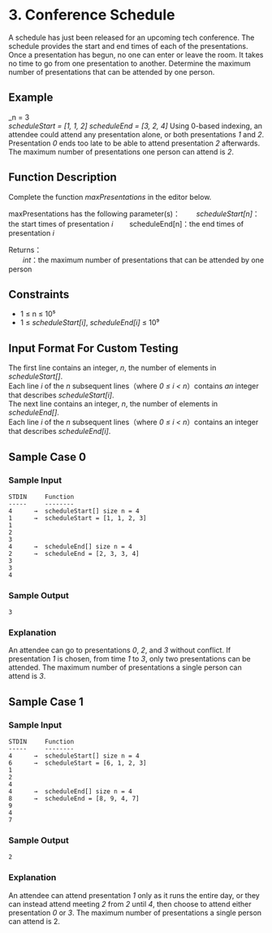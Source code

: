 # 3. Conference Schedule

A schedule has just been released for an upcoming tech conference. The schedule provides the start and end times of each of the presentations. Once a presentation has begun, no one can enter or leave the room. It takes no time to go from one presentation to another. Determine the maximum number of presentations that can be attended by one person.

## Example

_n = 3  
_scheduleStart = [1, 1, 2]
scheduleEnd = [3, 2, 4]_
Using 0-based indexing, an attendee could attend any presentation alone, or both presentations _1_ and _2_. Presentation _0_ ends too late to be able to attend presentation _2_ afterwards. The maximum number of presentations one person can attend is _2_.

## Function Description

Complete the function _maxPresentations_ in the editor below.

maxPresentations has the following parameter(s)：
&emsp;&emsp;_scheduleStart[n]_：the start times of presentation _i_
&emsp;&emsp;scheduleEnd[n]：the end times of presentation _i_

Returns：  
&emsp;&emsp;_int_：the maximum number of presentations that can be attended by one person

## Constraints

- 1 ≤ n ≤ 10⁵
- 1 ≤ _scheduleStart[i]_, _scheduleEnd[i]_ ≤ 10⁹

## Input Format For Custom Testing

The first line contains an integer, _n_, the number of elements in _scheduleStart[]_.  
Each line _i_ of the _n_ subsequent lines（where _0 ≤ i < n_）contains _an_ integer that describes _scheduleStart[i]_.  
The next line contains an integer, _n_, the number of elements in _scheduleEnd[]_.  
Each line _i_ of the _n_ subsequent lines（where _0 ≤ i < n_）contains an integer that describes _scheduleEnd[i]_.

## Sample Case 0

### Sample Input

```
STDIN     Function
-----     --------
4      →  scheduleStart[] size n = 4
1      →  scheduleStart = [1, 1, 2, 3]
1
2
3
4      →  scheduleEnd[] size n = 4
2      →  scheduleEnd = [2, 3, 3, 4]
3
3
4
```

### Sample Output

```
3
```

### Explanation

An attendee can go to presentations _0_, _2_, and _3_ without conflict. If presentation _1_ is chosen, from time _1_ to _3_, only two presentations can be attended. The maximum number of presentations a single person can attend is _3_.

## Sample Case 1

### Sample Input

```
STDIN     Function
-----     --------
4      →  scheduleStart[] size n = 4
6      →  scheduleStart = [6, 1, 2, 3]
1
2
4
4      →  scheduleEnd[] size n = 4
8      →  scheduleEnd = [8, 9, 4, 7]
9
4
7
```

### Sample Output

```
2
```

### Explanation

An attendee can attend presentation _1_ only as it runs the entire day, or they can instead attend meeting _2_ from _2_ until _4_, then choose to attend either presentation _0_ or _3_. The maximum number of presentations a single person can attend is 2.
